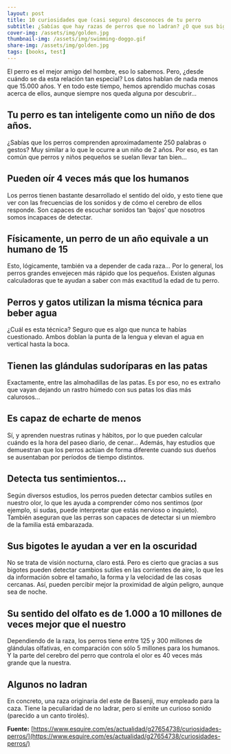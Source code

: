 ```yaml
---
layout: post
title: 10 curiosidades que (casi seguro) desconoces de tu perro
subtitle: ¿Sabías que hay razas de perros que no ladran? ¿O que sus bigotes les ayudan a ver en la oscuridad?
cover-img: /assets/img/golden.jpg
thumbnail-img: /assets/img/swimming-doggo.gif
share-img: /assets/img/golden.jpg
tags: [books, test]
---
```


El perro es el mejor amigo del hombre, eso lo sabemos. Pero, ¿desde cuándo se da esta relación tan especial? Los datos hablan de nada menos que 15.000 años. Y en todo este tiempo, hemos aprendido muchas cosas acerca de ellos, aunque siempre nos queda alguna por descubrir…

## Tu perro es tan inteligente como un niño de dos años.

¿Sabías que los perros comprenden aproximadamente 250 palabras o gestos? Muy similar a lo que le ocurre a un niño de 2 años. Por eso, es tan común que perros y niños pequeños se suelan llevar tan bien…

## Pueden oír 4 veces más que los humanos

Los perros tienen bastante desarrollado el sentido del oído, y esto tiene que ver con las frecuencias de los sonidos y de cómo el cerebro de ellos responde. Son capaces de escuchar sonidos tan ‘bajos’ que nosotros somos incapaces de detectar.

## Físicamente, un perro de un año equivale a un humano de 15

Esto, lógicamente, también va a depender de cada raza… Por lo general, los perros grandes envejecen más rápido que los pequeños. Existen algunas calculadoras que te ayudan a saber con más exactitud la edad de tu perro.

## Perros y gatos utilizan la misma técnica para beber agua

¿Cuál es esta técnica? Seguro que es algo que nunca te habías cuestionado. Ambos doblan la punta de la lengua y elevan el agua en vertical hasta la boca.

## Tienen las glándulas sudoríparas en las patas

Exactamente, entre las almohadillas de las patas. Es por eso, no es extraño que vayan dejando un rastro húmedo con sus patas los días más calurosos…

## Es capaz de echarte de menos

Sí, y aprenden nuestras rutinas y hábitos, por lo que pueden calcular cuándo es la hora del paseo diario, de cenar… Además, hay estudios que demuestran que los perros actúan de forma diferente cuando sus dueños se ausentaban por períodos de tiempo distintos.

## Detecta tus sentimientos…

Según diversos estudios, los perros pueden detectar cambios sutiles en nuestro olor, lo que les ayuda a comprender cómo nos sentimos (por ejemplo, si sudas, puede interpretar que estás nervioso o inquieto). También aseguran que las perras son capaces de detectar si un miembro de la familia está embarazada.

## Sus bigotes le ayudan a ver en la oscuridad

No se trata de visión nocturna, claro está. Pero es cierto que gracias a sus bigotes pueden detectar cambios sutiles en las corrientes de aire, lo que les da información sobre el tamaño, la forma y la velocidad de las cosas cercanas. Así, pueden percibir mejor la proximidad de algún peligro, aunque sea de noche.

## Su sentido del olfato es de 1.000 a 10 millones de veces mejor que el nuestro

Dependiendo de la raza, los perros tiene entre 125 y 300 millones de glándulas olfativas, en comparación con sólo 5 millones para los humanos. Y la parte del cerebro del perro que controla el olor es 40 veces más grande que la nuestra.

## Algunos no ladran

En concreto, una raza originaria del este de Basenji, muy empleado para la caza. Tiene la peculiaridad de no ladrar, pero sí emite un curioso sonido (parecido a un canto tirolés).


**Fuente:** [https://www.esquire.com/es/actualidad/g27654738/curiosidades-perros/](https://www.esquire.com/es/actualidad/g27654738/curiosidades-perros/)
